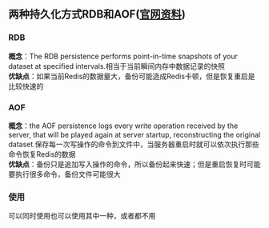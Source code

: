 ## 两种持久化方式RDB和AOF([官网资料](https://redis.io/topics/persistence))

### RDB
**概念**：The RDB persistence performs point-in-time snapshots of your dataset at specified intervals.相当于当前瞬间内存中数据记录的快照  
**优缺点**：如果当前Redis的数据量大，备份可能造成Redis卡顿，但是恢复重启是比较快速的

### AOF
**概念**：the AOF persistence logs every write operation received by the server, that will be played again at server startup, 
      reconstructing the original dataset.保存每一次写操作的命令到文件中，当服务器重启时就可以依次执行那些命令恢复Redis的数据  
**优缺点**：备份只是追加写入操作的命令，所以备份起来快速；但是重启恢复时可能要执行很多命令，备份文件可能很大

### 使用  
可以同时使用也可以使用其中一种，或者都不用
